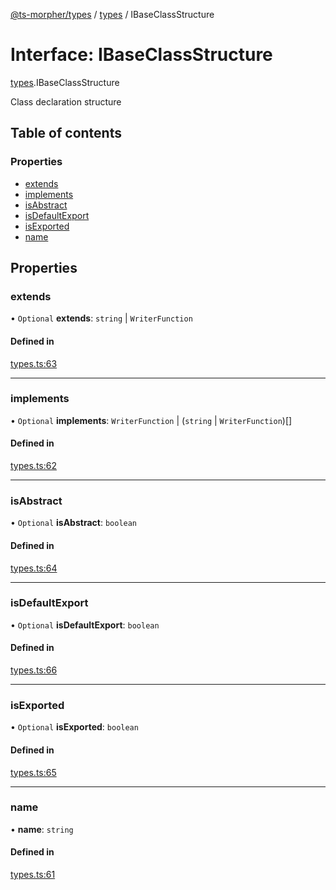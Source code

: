 [@ts-morpher/types](../README.md) / [types](../modules/types.md) / IBaseClassStructure

# Interface: IBaseClassStructure

[types](../modules/types.md).IBaseClassStructure

Class declaration structure

## Table of contents

### Properties

- [extends](types.IBaseClassStructure.md#extends)
- [implements](types.IBaseClassStructure.md#implements)
- [isAbstract](types.IBaseClassStructure.md#isabstract)
- [isDefaultExport](types.IBaseClassStructure.md#isdefaultexport)
- [isExported](types.IBaseClassStructure.md#isexported)
- [name](types.IBaseClassStructure.md#name)

## Properties

### extends

• `Optional` **extends**: `string` \| `WriterFunction`

#### Defined in

[types.ts:63](https://github.com/linbudu599/morpher/blob/43a898f/packages/types/src/types.ts#L63)

___

### implements

• `Optional` **implements**: `WriterFunction` \| (`string` \| `WriterFunction`)[]

#### Defined in

[types.ts:62](https://github.com/linbudu599/morpher/blob/43a898f/packages/types/src/types.ts#L62)

___

### isAbstract

• `Optional` **isAbstract**: `boolean`

#### Defined in

[types.ts:64](https://github.com/linbudu599/morpher/blob/43a898f/packages/types/src/types.ts#L64)

___

### isDefaultExport

• `Optional` **isDefaultExport**: `boolean`

#### Defined in

[types.ts:66](https://github.com/linbudu599/morpher/blob/43a898f/packages/types/src/types.ts#L66)

___

### isExported

• `Optional` **isExported**: `boolean`

#### Defined in

[types.ts:65](https://github.com/linbudu599/morpher/blob/43a898f/packages/types/src/types.ts#L65)

___

### name

• **name**: `string`

#### Defined in

[types.ts:61](https://github.com/linbudu599/morpher/blob/43a898f/packages/types/src/types.ts#L61)
